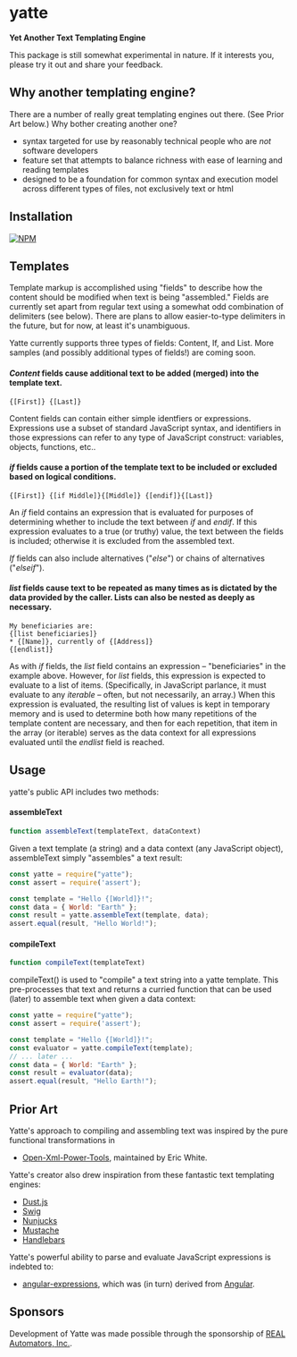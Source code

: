 yatte
=====

**Yet Another Text Templating Engine**

This package is still somewhat experimental in nature. If it interests you, please try it out and share your feedback.

Why another templating engine?
------------------------------

There are a number of really great templating engines out there. (See Prior Art below.) Why bother creating another one?
* syntax targeted for use by reasonably technical people who are _not_ software developers
* feature set that attempts to balance richness with ease of learning and reading templates
* designed to be a foundation for common syntax and execution model across different types of files, not exclusively text or html

Installation
------------

[![NPM](https://nodei.co/npm/yatte.png)](https://nodei.co/npm/yatte/)

Templates
---------

Template markup is accomplished using "fields" to describe how the content should be modified when text is being "assembled." Fields are currently set apart from regular text using a somewhat odd combination of delimiters (see below). There are plans to allow easier-to-type delimiters in the future, but for now, at least it's unambiguous.

Yatte currently supports three types of fields: Content, If, and List. More samples (and possibly additional types of fields!) are coming soon.

#### _Content_ fields cause additional text to be added (merged) into the template text.
```
{[First]} {[Last]}
```

Content fields can contain either simple identfiers or expressions. Expressions use a subset of standard JavaScript syntax, and identifiers in those expressions can refer to any type of JavaScript construct: variables, objects, functions, etc..

#### _if_ fields cause a portion of the template text to be included or excluded based on logical conditions.
```
{[First]} {[if Middle]}{[Middle]} {[endif]}{[Last]}
```

An _if_ field contains an expression that is evaluated for purposes of determining whether to include the text between _if_ and _endif_.  If this expression evaluates to a true (or truthy) value, the text between the fields is included; otherwise it is excluded from the assembled text.

_If_ fields can also include alternatives ("_else_") or chains of alternatives ("_elseif_").

#### _list_ fields cause text to be repeated as many times as is dictated by the data provided by the caller. Lists can also be nested as deeply as necessary.
```
My beneficiaries are:
{[list beneficiaries]}
* {[Name]}, currently of {[Address]}
{[endlist]}
```

As with _if_ fields, the _list_ field contains an expression – "beneficiaries" in the example above. However, for _list_ fields, this expression is expected to evaluate to a list of items.  (Specifically, in JavaScript parlance, it must evaluate to any _iterable_ – often, but not necessarily, an array.)  When this expression is evaluated, the resulting list of values is kept in temporary memory and is used to determine both how many repetitions of the template content are necessary, and then for each repetition, that item in the array (or iterable) serves as the data context for all expressions evaluated until the _endlist_ field is reached.

Usage
-----

yatte's public API includes two methods:

#### assembleText
```javascript
function assembleText(templateText, dataContext)
```
Given a text template (a string) and a data context (any JavaScript object), assembleText simply "assembles" a text result:

```javascript
const yatte = require("yatte");
const assert = require('assert');

const template = "Hello {[World]}!";
const data = { World: "Earth" };
const result = yatte.assembleText(template, data);
assert.equal(result, "Hello World!");
```

#### compileText
```javascript
function compileText(templateText)
```
compileText() is used to "compile" a text string into a yatte template. This pre-processes that text and returns a curried function that can be used (later) to assemble text when given a data context:

```javascript
const yatte = require("yatte");
const assert = require('assert');

const template = "Hello {[World]}!";
const evaluator = yatte.compileText(template);
// ... later ...
const data = { World: "Earth" };
const result = evaluator(data);
assert.equal(result, "Hello Earth!");
```

Prior Art
---------

Yatte's approach to compiling and assembling text was inspired by the pure functional transformations in
* [Open-Xml-Power-Tools](https://github.com/EricWhiteDev/Open-Xml-PowerTools), maintained by Eric White.

Yatte's creator also drew inspiration from these fantastic text templating engines:
* [Dust.js](https://www.dustjs.com/)
* [Swig](http://node-swig.github.io/swig-templates/)
* [Nunjucks](https://mozilla.github.io/nunjucks/)
* [Mustache](https://mustache.github.io/)
* [Handlebars](https://handlebarsjs.com/)

Yatte's powerful ability to parse and evaluate JavaScript expressions is indebted to:
* [angular-expressions](https://github.com/peerigon/angular-expressions#readme), which was (in turn) derived from [Angular](https://angular.io/).

Sponsors
--------

Development of Yatte was made possible through the sponsorship of [REAL Automators, Inc.](https://realautomators.com/).